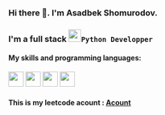 ### Hi there 👋. I'm Asadbek Shomurodov.

<h3>I'm a full stack <code><img src="https://upload.wikimedia.org/wikipedia/commons/thumb/0/0a/Python.svg/768px-Python.svg.png" width="25px">Python Developper</code></h3>


<h4>My skills and programming languages: </h4>
<span><code><img src="https://cdn-icons-png.flaticon.com/512/919/919827.png" width="30px"></code><span>
<span><code><img src="https://cdn-icons-png.flaticon.com/512/5968/5968242.png" width="30px"></code><span>
<span><code><img src="https://www.freepnglogos.com/uploads/javascript-png/javascript-vector-logo-yellow-png-transparent-javascript-vector-12.png" width="30px"></code><span>
 <span><code><img src="https://cdn3.iconfinder.com/data/icons/logos-and-brands-adobe/512/267_Python-512.png" width="30px"></code><span>
  
  <h4> This is my leetcode acount : <a href="https://leetcode.com/asadbek16/">Acount</a></h4>
      
